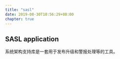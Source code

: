 ```yaml
---
title: "sasl"
date: 2019-08-30T10:56:29+08:00
chapter: true
---
```


## SASL application

系统架构支持库是一套用于发布升级和警报处理等的工具。
